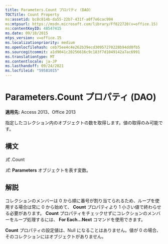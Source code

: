 ```yaml
---
title: Parameters.Count プロパティ (DAO)
TOCTitle: Count Property
ms:assetid: bc8c814b-da55-22b7-431f-a0f7e6cac994
ms:mtpsurl: https://msdn.microsoft.com/library/Ff822720(v=office.15)
ms:contentKeyID: 48547415
ms.date: 09/18/2015
mtps_version: v=office.15
ms.localizationpriority: medium
ms.openlocfilehash: ceb75ee4c4e262b39ecd30957270228b94dd0fb5
ms.sourcegitcommit: a1d9041c20256616c9c183f7d1049142a7ac6991
ms.translationtype: MT
ms.contentlocale: ja-JP
ms.lasthandoff: 09/24/2021
ms.locfileid: "59581015"
---
```

# <a name="parameterscount-property-dao"></a>Parameters.Count プロパティ (DAO)


**適用先:** Access 2013、Office 2013

指定したコレクション内のオブジェクトの数を取得します。値の取得のみ可能です。

## <a name="syntax"></a>構文

*式* .Count

*式*: **Parameters** オブジェクトを表す変数。

## <a name="remarks"></a>解説

コレクションのメンバーは 0 から順に番号が割り当てられるため、ループを使用する場合は常に 0 から始めて、 **Count** プロパティより 1 小さい値で終わらせる必要があります。 **Count** プロパティをチェックせずにコレクションのメンバーをループ処理するには、 **For Each...Next** コマンドを使用できます。

**Count** プロパティの設定値は、Null になることはありません。値が 0 の場合、そのコレクションにはオブジェクトがありません。

